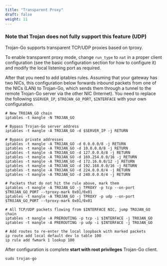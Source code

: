 ```yaml
---
title: "Transparent Proxy"
draft: false
weight: 11
---
```


### Note that Trojan does not fully support this feature (UDP)

Trojan-Go supports transparent TCP/UDP proxies based on tproxy.

To enable transparent proxy mode, change ```run_type``` to ```nat``` in a proper client configuration (see the basic configuration section for how to configure it) and modify the local listening port as required.

After that you need to add iptables rules. Assuming that your gateway has two NICs, this configuration below forwards inbound packets from one of the NICs (LAN) to Trojan-Go, which sends them through a tunnel to the remote Trojan-Go server via the other NIC (Internet). You need to replace the following ```$SERVER_IP```, ```$TROJAN_GO_PORT```, ```$INTERFACE``` with your own configuration.

```shell
# New TROJAN_GO chain
iptables -t mangle -N TROJAN_GO

# Bypass Trojan-Go server address
iptables -t mangle -A TROJAN_GO -d $SERVER_IP -j RETURN

# Bypass private addresses
iptables -t mangle -A TROJAN_GO -d 0.0.0.0/8 -j RETURN
iptables -t mangle -A TROJAN_GO -d 10.0.0.0/8 -j RETURN
iptables -t mangle -A TROJAN_GO -d 127.0.0.0/8 -j RETURN
iptables -t mangle -A TROJAN_GO -d 169.254.0.0/16 -j RETURN
iptables -t mangle -A TROJAN_GO -d 172.16.0.0/12 -j RETURN
iptables -t mangle -A TROJAN_GO -d 192.168.0.0/16 -j RETURN
iptables -t mangle -A TROJAN_GO -d 224.0.0.0/4 -j RETURN
iptables -t mangle -A TROJAN_GO -d 240.0.0.0/4 -j RETURN

# Packets that do not hit the rule above, mark them
iptables -t mangle -A TROJAN_GO -j TPROXY -p tcp --on-port $TROJAN_GO_PORT --tproxy-mark 0x01/0x01
iptables -t mangle -A TROJAN_GO -j TPROXY -p udp --on-port $TROJAN_GO_PORT --tproxy-mark 0x01/0x01

# All TCP/UDP packets flowing from $INTERFACE NIC, jump TROJAN_GO chain
iptables -t mangle -A PREROUTING -p tcp -i $INTERFACE -j TROJAN_GO
iptables -t mangle -A PREROUTING -p udp -i $INTERFACE -j TROJAN_GO

# Add routes to re-enter the local loopback with marked packets
ip route add local default dev lo table 100
ip rule add fwmark 1 lookup 100
```

After configuration is complete **start with root privileges** Trojan-Go client.

```shell
sudo trojan-go
```
